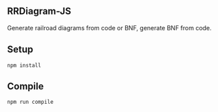RRDiagram-JS
---

Generate railroad diagrams from code or BNF, generate BNF from code.



Setup
---

```
npm install
```



Compile
---

```
npm run compile
```
